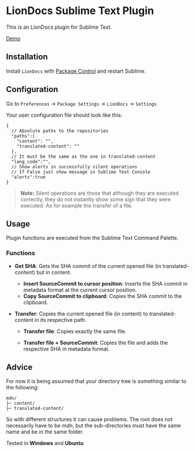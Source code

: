 # LionDocs Sublime Text Plugin

This is an LionDocs plugin for Sublime Text.

[Demo](https://www.youtube.com/watch?v=RRPShnY_10E)

## Installation

Install `LionDocs` with [Package Control](https://packagecontrol.io) and restart Sublime.

## Configuration

Go to `Preferences` -> `Package Settings` -> `LionDocs` -> `Settings`

Your user configuration file should look like this:

```jsonc
{
  // Absolute paths to the repositories
  "paths":{
    "content": "",
    "translated-content": ""
  },
  // It must be the same as the one in translated-content
  "lang_code":"",
  // Show alerts in successfully silent operations
  // If False just show message in Sublime Text Console
  "alerts":true
}
```

> **Note:** Silent operations are those that although they are executed correctly, they do not instantly show some sign that they were executed. As for example the transfer of a file.

## Usage

Plugin functions are executed from the Sublime Text Command Palette.

### Functions

* **Get SHA**: Gets the SHA commit of the current opened file (in translated-content) but in content.
  * **Insert SourceCommit to cursor position**: Inserts the SHA commit in metadata format at the current cursor position.
  * **Copy SourceCommit to clipboard**: Copies the SHA commit to the clipboard.

* **Transfer**: Copies the current opened file (in content) to translated-content in its respective path.

  * **Transfer file**: Copies exactly the same file.

  * **Transfer file + SourceCommit**: Copies the file and adds the respective SHA in metadata format.

## Advice

For now it is being assumed that your directory tree is something similar to the following:

```
mdn/
├─ content/
├─ translated-content/
```

So with different structures it can cause problems. The root does not necessarily have to be *mdn*, but the sub-directories must have the same name and be in the same folder.

Tested in **Windows** and **Ubuntu**
